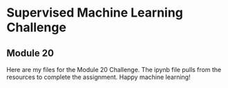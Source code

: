 # Supervised Machine Learning Challenge
## Module 20

Here are my files for the Module 20 Challenge. The ipynb file pulls from the resources to complete the assignment. Happy machine learning!
